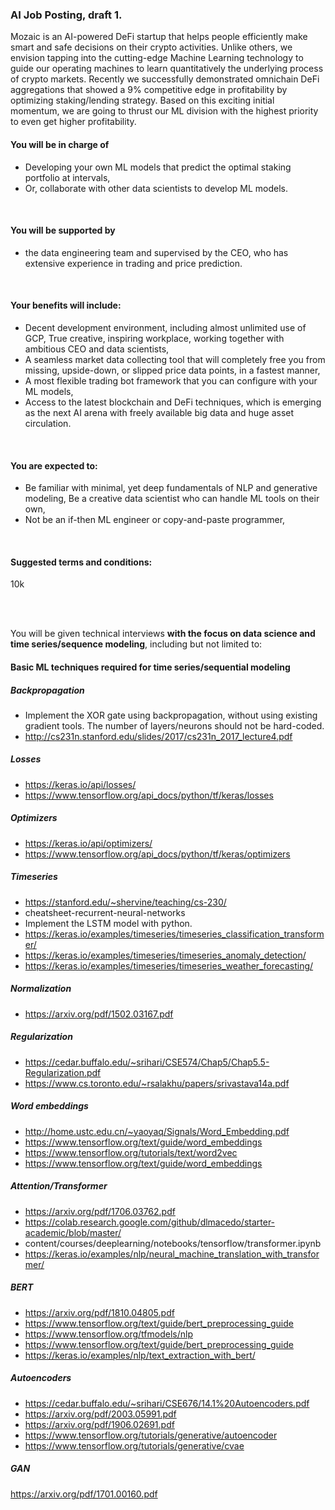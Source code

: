 ### AI Job Posting, draft 1.

Mozaic is an AI-powered DeFi startup that helps people efficiently make smart and safe decisions on their crypto activities. Unlike others, we envision tapping into the cutting-edge Machine Learning technology to guide our operating machines to learn quantitatively the underlying process of crypto markets.
Recently we successfully demonstrated omnichain DeFi aggregations that showed a 9% competitive edge in profitability by optimizing staking/lending strategy. Based on this exciting initial momentum, we are going to thrust our ML division with the highest priority to even get higher profitability.
<br/>
#### You will be in charge of
- Developing your own ML models that predict the optimal staking portfolio at intervals,
- Or, collaborate with other data scientists to develop ML models.
<br/>

#### You will be supported by
- the data engineering team and supervised by the CEO, who has extensive experience in trading and price prediction.
<br/>

#### Your benefits will include:
- Decent development environment, including almost unlimited use of GCP,
True creative, inspiring workplace, working together with ambitious CEO and data scientists,
- A seamless market data collecting tool that will completely free you from missing, upside-down, or slipped price data points, in a fastest manner,
- A most flexible trading bot framework that you can configure with your ML models,
- Access to the latest blockchain and DeFi techniques, which is emerging as the next AI arena with freely available big data and huge asset circulation.
<br/>

#### You are expected to:
- Be familiar with minimal, yet deep fundamentals of NLP and generative modeling,
Be a creative data scientist who can handle ML tools on their own,
- Not be an if-then ML engineer or copy-and-paste programmer,
<br/>

#### Suggested terms and conditions:
10k

<br/>
<br/>

You will be given technical interviews **with the focus on data science and time series/sequence modeling**, including but not limited to:



#### Basic ML techniques required for time series/sequential modeling

##### Backpropagation

- Implement the XOR  gate using backpropagation, without using existing gradient tools. The number of layers/neurons should not be hard-coded.
- http://cs231n.stanford.edu/slides/2017/cs231n_2017_lecture4.pdf

##### Losses
- https://keras.io/api/losses/
- https://www.tensorflow.org/api_docs/python/tf/keras/losses

##### Optimizers
- https://keras.io/api/optimizers/
- https://www.tensorflow.org/api_docs/python/tf/keras/optimizers

##### Timeseries
- https://stanford.edu/~shervine/teaching/cs-230/
- cheatsheet-recurrent-neural-networks
- Implement the LSTM model with python.
- https://keras.io/examples/timeseries/timeseries_classification_transformer/
- https://keras.io/examples/timeseries/timeseries_anomaly_detection/
- https://keras.io/examples/timeseries/timeseries_weather_forecasting/

##### Normalization
- https://arxiv.org/pdf/1502.03167.pdf

##### Regularization
- https://cedar.buffalo.edu/~srihari/CSE574/Chap5/Chap5.5-Regularization.pdf
- https://www.cs.toronto.edu/~rsalakhu/papers/srivastava14a.pdf

##### Word embeddings
- http://home.ustc.edu.cn/~yaoyaq/Signals/Word_Embedding.pdf
- https://www.tensorflow.org/text/guide/word_embeddings
- https://www.tensorflow.org/tutorials/text/word2vec
- https://www.tensorflow.org/text/guide/word_embeddings

##### Attention/Transformer
- https://arxiv.org/pdf/1706.03762.pdf
- https://colab.research.google.com/github/dlmacedo/starter-academic/blob/master/
- content/courses/deeplearning/notebooks/tensorflow/transformer.ipynb
- https://keras.io/examples/nlp/neural_machine_translation_with_transformer/

##### BERT
- https://arxiv.org/pdf/1810.04805.pdf
- https://www.tensorflow.org/text/guide/bert_preprocessing_guide
- https://www.tensorflow.org/tfmodels/nlp
- https://www.tensorflow.org/text/guide/bert_preprocessing_guide
- https://keras.io/examples/nlp/text_extraction_with_bert/

##### Autoencoders
- https://cedar.buffalo.edu/~srihari/CSE676/14.1%20Autoencoders.pdf
- https://arxiv.org/pdf/2003.05991.pdf
- https://arxiv.org/pdf/1906.02691.pdf
- https://www.tensorflow.org/tutorials/generative/autoencoder
- https://www.tensorflow.org/tutorials/generative/cvae

##### GAN
https://arxiv.org/pdf/1701.00160.pdf

